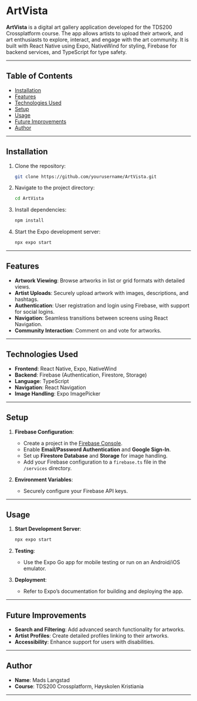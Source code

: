 # ArtVista

**ArtVista** is a digital art gallery application developed for the TDS200 Crossplatform course. The app allows artists to upload their artwork, and art enthusiasts to explore, interact, and engage with the art community. It is built with React Native using Expo, NativeWind for styling, Firebase for backend services, and TypeScript for type safety.

---

## Table of Contents

- [Installation](#installation)
- [Features](#features)
- [Technologies Used](#technologies-used)
- [Setup](#setup)
- [Usage](#usage)
- [Future Improvements](#future-improvements)
- [Author](#author)

---

## Installation

1. Clone the repository:
   ```bash
   git clone https://github.com/yourusername/ArtVista.git
   ```
2. Navigate to the project directory:
   ```bash
   cd ArtVista
   ```
3. Install dependencies:
   ```bash
   npm install
   ```
4. Start the Expo development server:
   ```bash
   npx expo start
   ```

---

## Features

- **Artwork Viewing**: Browse artworks in list or grid formats with detailed views.
- **Artist Uploads**: Securely upload artwork with images, descriptions, and hashtags.
- **Authentication**: User registration and login using Firebase, with support for social logins.
- **Navigation**: Seamless transitions between screens using React Navigation.
- **Community Interaction**: Comment on and vote for artworks.

---

## Technologies Used

- **Frontend**: React Native, Expo, NativeWind
- **Backend**: Firebase (Authentication, Firestore, Storage)
- **Language**: TypeScript
- **Navigation**: React Navigation
- **Image Handling**: Expo ImagePicker

---

## Setup

1. **Firebase Configuration**:

   - Create a project in the [Firebase Console](https://console.firebase.google.com/).
   - Enable **Email/Password Authentication** and **Google Sign-In**.
   - Set up **Firestore Database** and **Storage** for image handling.
   - Add your Firebase configuration to a `firebase.ts` file in the `/services` directory.

2. **Environment Variables**:
   - Securely configure your Firebase API keys.

---

## Usage

1. **Start Development Server**:
   ```bash
   npx expo start
   ```
2. **Testing**:

   - Use the Expo Go app for mobile testing or run on an Android/iOS emulator.

3. **Deployment**:
   - Refer to Expo’s documentation for building and deploying the app.

---

## Future Improvements

- **Search and Filtering**: Add advanced search functionality for artworks.
- **Artist Profiles**: Create detailed profiles linking to their artworks.
- **Accessibility**: Enhance support for users with disabilities.

---

## Author

- **Name**: Mads Langstad
- **Course**: TDS200 Crossplatform, Høyskolen Kristiania

---
